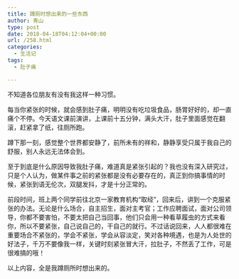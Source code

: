 ```yaml
---
title: 蹲厕时想出来的一些东西
author: 青山
type: post
date: 2018-04-18T04:12:04+00:00
url: /258.html
categories:
  - 生活记
tags:
  - 肚子痛

---
```

不知道各位朋友有没有我这样一种习惯。

每当你紧张的时候，就会感到肚子痛，明明没有吃垃圾食品，肠胃好好的，却一直痛个不停。今天语文课前演讲，上课前十五分钟，满头大汗，肚子里面感觉在翻滚，赶紧拿了纸，往厕所跑。

蹲下那一刻，感觉整个世界都安静了，前所未有的祥和，静静享受只属于我自己的舒服，别人永远无法体会到。

至于到底是什么原因导致我肚子痛，难道真是紧张引起的？我也没有深入研究过，只是个人认为，做某件事之前的紧张都是没有必要存在的，真正到你搞事情的时候，紧张到语无伦次，双腿发抖，才是十分正常的。

前段时间，班上两个同学前往北京一家教育机构“取经”，回来后，讲到一个克服紧张的办法。无论是什么场合，自主招生，面对主考官；工作应聘面试，面对公司领导，你都不要害怕，不要太把自己当回事，他们只会用一种看草履虫的方式来看你，所以不要紧张，自己说自己的，干自己的就行。不过话说回来，人人都很难在重要场合不紧张的，学会不紧张，学会从容淡定，笑对各种境遇，也是为人处世的好法子，千万不要像我一样，关键时刻紧张冒大汗，拉肚子，不然丢了工作，可是很难搞的哦！

以上内容，全是我蹲厕所时想出来的。